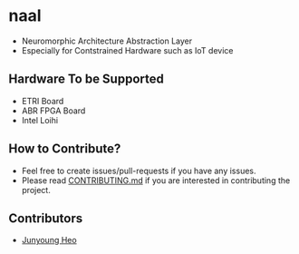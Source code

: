 # naal
- Neuromorphic Architecture Abstraction Layer
- Especially for Contstrained Hardware such as IoT device

## Hardware To be Supported
- ETRI Board
- ABR FPGA Board
- Intel Loihi

## How to Contribute?
- Feel free to create issues/pull-requests if you have any issues.
- Please read [CONTRIBUTING.md](CONTRIBUTING.md) if you are interested in contributing the project.

## Contributors
- [Junyoung Heo](https://github.com/jyheo)
